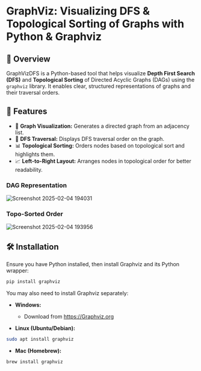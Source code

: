 # GraphViz: Visualizing DFS & Topological Sorting of Graphs with Python & Graphviz

## 📌 Overview
GraphVizDFS is a Python-based tool that helps visualize **Depth First Search (DFS)** and **Topological Sorting** of Directed Acyclic Graphs (DAGs) using the `graphviz` library. It enables clear, structured representations of graphs and their traversal orders.

## 🚀 Features
- 📍 **Graph Visualization:** Generates a directed graph from an adjacency list.
- 🔄 **DFS Traversal:** Displays DFS traversal order on the graph.
- 📊 **Topological Sorting:** Orders nodes based on topological sort and highlights them.
- 📈 **Left-to-Right Layout:** Arranges nodes in topological order for better readability.

### DAG Representation
![Screenshot 2025-02-04 194031](https://github.com/user-attachments/assets/fabe3ec2-1c31-41ed-adc7-4f66e0399db8)

### Topo-Sorted Order
![Screenshot 2025-02-04 193956](https://github.com/user-attachments/assets/27fb3e25-6708-4b0a-80b3-30723a0a0970)


## 🛠 Installation
Ensure you have Python installed, then install Graphviz and its Python wrapper:

```bash
pip install graphviz
```

You may also need to install Graphviz separately:

- **Windows:**
  - Download from https://Graphviz.org
  
- **Linux (Ubuntu/Debian):**
```bash
sudo apt install graphviz
```
- **Mac (Homebrew):**
```bash
brew install graphviz
```
